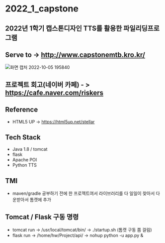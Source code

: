 # 2022_1_capstone
## 2022년 1학기 캡스톤디자인 TTS를 활용한 파일리딩프로그램
## Serve to -> http://www.capstonemtb.kro.kr/

![화면 캡처 2022-10-05 195840](https://user-images.githubusercontent.com/71891870/194055902-64b8f4ba-8844-4322-8042-4f9ebc932f27.png)

## 프로젝트 회고(네이버 카페) - > https://cafe.naver.com/riskers

## Reference
* HTML5 UP -> https://html5up.net/stellar

## Tech Stack
* Java 1.8 / tomcat
* flask
* Apache POI
* Python TTS

## TMI
* maven/gradle 공부하기 전에 한 프로젝트여서 라이브러리를 다 일일이 찾아서 다운받아서 톰캣에 추가

## Tomcat / Flask 구동 명령
* tomcat run -> /usr/local/tomcat/bin/ -> ./startup.sh (톰캣 구동 쫌 걸림)
* flask run -> /home/hw/Project/api/ -> nohup python -u app.py &
